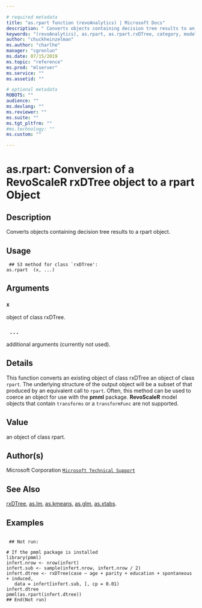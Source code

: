 ```yaml
--- 

# required metadata 
title: "as.rpart function (revoAnalytics) | Microsoft Docs" 
description: " Converts objects containing decision tree results to an rpart object. " 
keywords: "(revoAnalytics), as.rpart, as.rpart.rxDTree, category, models" 
author: "chuckheinzelman"
ms.author: "charlhe" 
manager: "cgronlun" 
ms.date: 07/15/2019
ms.topic: "reference" 
ms.prod: "mlserver" 
ms.service: "" 
ms.assetid: "" 

# optional metadata 
ROBOTS: "" 
audience: "" 
ms.devlang: "" 
ms.reviewer: "" 
ms.suite: "" 
ms.tgt_pltfrm: "" 
#ms.technology: "" 
ms.custom: "" 

--- 
```




 # as.rpart: Conversion of a RevoScaleR rxDTree object to a rpart Object 
 ## Description

Converts objects containing decision tree results to a rpart object.


 ## Usage

```   
 ## S3 method for class `rxDTree':
as.rpart  (x, ...)

```

 ## Arguments



 ### `x`
 object of class rxDTree. 


 ### ` ...`
 additional arguments (currently not used). 




 ## Details

This function converts an existing object of class rxDTree an object of
class `rpart`.
The underlying structure of the output object will be a subset of that produced by an equivalent call to
`rpart`. Often, this method can be used to coerce an object
for use with the **pmml** package.  **RevoScaleR** model objects that contain
`transforms` or a `transformFunc` are not supported.



 ## Value

an object of class rpart.


 ## Author(s)
 Microsoft Corporation [`Microsoft Technical Support`](https://go.microsoft.com/fwlink/?LinkID=698556&clcid=0x409)


 ## See Also

[rxDTree](rxDTree.md),
[as.lm](as.lm.md),
[as.kmeans](as.kmeans.md),
[as.glm](as.glm.md),
[as.xtabs](as.xtabs.md).


 ## Examples

 ```

  ## Not run:

# If the pmml package is installed 
library(pmml)
infert.nrow <- nrow(infert)
infert.sub <- sample(infert.nrow, infert.nrow / 2)
infert.dtree <- rxDTree(case ~ age + parity + education + spontaneous + induced, 
    data = infert[infert.sub, ], cp = 0.01)
infert.dtree
pmml(as.rpart(infert.dtree))
 ## End(Not run) 
```




